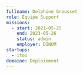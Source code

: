 ```yaml
---
fullname: Delphine Grousset
role: Equipe Support
missions:
  - start: 2021-05-25
    end: 2023-05-26
    status: admin
    employer: DINUM
startups:
  - itou
domaine: Déploiement
---
```


